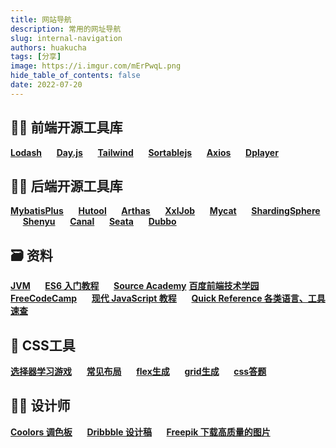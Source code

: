 ```yaml
---
title: 网站导航
description: 常用的网址导航
slug: internal-navigation
authors: huakucha
tags: [分享]
image: https://i.imgur.com/mErPwqL.png
hide_table_of_contents: false
date: 2022-07-20
---
```


## 👨‍💻 ‍前端开源工具库
[**Lodash**](https://www.lodashjs.com/) 
&nbsp;&nbsp;&nbsp;&nbsp;
[**Day.js**](https://dayjs.gitee.io/docs/zh-CN/installation/installation) 
&nbsp;&nbsp;&nbsp;&nbsp;
[**Tailwind**](https://www.tailwindcss.cn/docs) 
&nbsp;&nbsp;&nbsp;&nbsp;
[**Sortablejs**](http://www.sortablejs.com/index.html) 
&nbsp;&nbsp;&nbsp;&nbsp;
[**Axios**](https://www.axios-http.cn/docs/intro) 
&nbsp;&nbsp;&nbsp;&nbsp;
[**Dplayer**](http://dplayer.js.org/zh/) 


## 👨‍💻 ‍后端开源工具库

[**MybatisPlus**](https://baomidou.com/)
&nbsp;&nbsp;&nbsp;&nbsp;
[**Hutool**](https://www.hutool.cn/docs/#/)
&nbsp;&nbsp;&nbsp;&nbsp;
[**Arthas**](https://arthas.gitee.io/index.html) 
&nbsp;&nbsp;&nbsp;&nbsp;
[**XxlJob**](https://www.xuxueli.com/xxl-conf/) 
&nbsp;&nbsp;&nbsp;&nbsp;
[**Mycat**](http://www.mycat.org.cn/) 
&nbsp;&nbsp;&nbsp;&nbsp;
[**ShardingSphere**](https://shardingsphere.apache.org/document/current/cn/overview/) 
&nbsp;&nbsp;&nbsp;&nbsp;
[**Shenyu**](https://shenyu.apache.org/zh/docs/index)
&nbsp;&nbsp;&nbsp;&nbsp;
[**Canal**](https://github.com/alibaba/canal/wiki)
&nbsp;&nbsp;&nbsp;&nbsp;
[**Seata**](https://seata.io/zh-cn/docs/overview/what-is-seata.html)
&nbsp;&nbsp;&nbsp;&nbsp;
[**Dubbo**](https://dubbo.apache.org/zh/docs/quick-start/)


## 🗃 资料
[**JVM**](https://docs.oracle.com/javase/8/docs/technotes/tools/windows/index.html)
&nbsp;&nbsp;&nbsp;&nbsp;
[**ES6 入门教程**](https://es6.ruanyifeng.com/)
&nbsp;&nbsp;&nbsp;&nbsp;
[**Source Academy**](https://sourceacademy.org/sicpjs/index)
[**百度前端技术学园**](http://ife.baidu.com/)
&nbsp;&nbsp;&nbsp;&nbsp;
[**FreeCodeCamp**](https://chinese.freecodecamp.org/learn)
&nbsp;&nbsp;&nbsp;&nbsp;
[**现代 JavaScript 教程**](https://zh.javascript.info/)
&nbsp;&nbsp;&nbsp;&nbsp;
[**Quick Reference 各类语言、工具速查**](https://quickref.me/)

## 🔨 CSS工具

[**选择器学习游戏**](https://flukeout.github.io/)
&nbsp;&nbsp;&nbsp;&nbsp;
[**常见布局**](https://csslayout.io/)
&nbsp;&nbsp;&nbsp;&nbsp;
[**flex生成**](https://loading.io/flexbox/)
&nbsp;&nbsp;&nbsp;&nbsp;
[**grid生成**](https://cssgr.id/)
&nbsp;&nbsp;&nbsp;&nbsp;
[**css答题**](https://www.guess-css.app/)


## 👩‍⚖️‍ 设计师
[**Coolors 调色板**](https://coolors.co)
&nbsp;&nbsp;&nbsp;&nbsp;
[**Dribbble 设计稿**](https://dribbble.com)
&nbsp;&nbsp;&nbsp;&nbsp;
[**Freepik 下载高质量的图片**](https://www.freepik.com)

